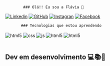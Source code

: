             ### Olá!! Eu sou a Flávia 👋



[![Linkedin](https://img.shields.io/badge/LinkedIn-0077B5?style=for-the-badge&logo=linkedin&logoColor=white/)](https://www.linkedin.com/in/flavia-lara-b2961289/)
[![GitHub](https://img.shields.io/badge/GitHub-100000?style=for-the-badge&logo=github&logoColor=white)](https://github.com/Flaviakochi)
[![Instagran](https://img.shields.io/badge/Instagram-E4405F?style=for-the-badge&logo=instagram&logoColor=white)](https://www.instagram.com/flaviakochi/)
[![Facebook](https://img.shields.io/badge/Facebook-1877F2?style=for-the-badge&logo=facebook&logoColor=white)](https://www.facebook.com/flavia.lara.98)




           ### Tecnologias que estou aprendendo

<div style="display: inline_block">
  <img align="center" alt="html5" src="https://img.shields.io/badge/HTML5-E34F26?style=for-the-badge&logo=html5&logoColor=white" />
  <img align="center" alt="css" src="https://img.shields.io/badge/CSS3-1572B6?style=for-the-badge&logo=css3&logoColor=white" />
  <img align="center" alt="js" src="https://img.shields.io/badge/JavaScript-F7DF1E?style=for-the-badge&logo=javascript&logoColor=black" />
  <img align="center" alt="html5" src= "https://img.shields.io/badge/C%23-239120?style=for-the-badge&logo=c-sharp&logoColor=white">
 <img align="center" alt="html5" src= "https://img.shields.io/badge/.NET-5C2D91?style=for-the-badge&logo=.net&logoColor=white">
</div><br/>

## Dev em desenvolvimento 💻📚🔧
